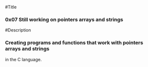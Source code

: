 #Title
### 0x07 Still working on pointers arrays and strings
#Description
### Creating programs and functions that work with pointers arrays and strings
in the C language.